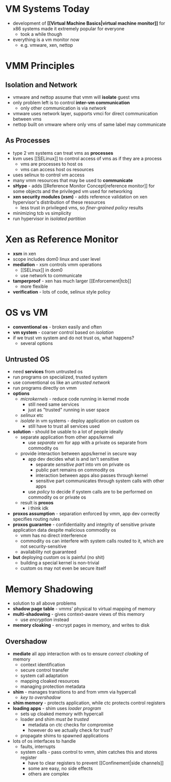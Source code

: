 # VM Systems Today
- development of **[[Virtual Machine Basics|virtual machine monitor]]** for x86 systems made it extremely popular for everyone
	- took a while though
- everything is a vm monitor now
	- e.g. vmware, xen, nettop

# VMM Principles
## Isolation and Network
- vmware and nettop assume that vmm will **isolate** guest vms
- only problem left is to control **inter-vm communication**
	- only other communication is via *network*
- vmware uses network layer, supports vmci for direct communication between vms
- nettop built on vmware where only vms of same label may communicate

## As Processes
- type 2 vm systems can treat vms as **processes**
- kvm uses [[SELinux]] to control access of vms as if they are a process
	- vms are processes to host os
	- vms can access host os resources
- uses selinux to control vm access
- many vmm resources that may be used to **communicate**
- **sHype** - adds [[Reference Monitor Concept|reference monitor]] for some objects and the privileged vm used for networking
- **xen security modules (xsm)** - adds reference validation on xen hypervisor's distribution of these resources
	- less trust in privileged vms, so *finer-grained policy* results
- minimizing tcb vs simplicity
- run hypervisor in *isolated partition*

# Xen as Reference Monitor
- **xsm** in xen
- scope includes dom0 linux and user level
- **mediation** - xsm controls vmm operations
	- [[SELinux]] in dom0
	- use network to communicate
- **tamperproof** - xen has much larger [[Enforcement|tcb]]
	- more flexible
- **verification** - lots of code, selinux style policy

# OS vs VM
- **conventional os** - broken easily and often
- **vm system** - coarser control based on *isolation*
- if we trust vm system and do not trust os, what happens?
	- several options
## Untrusted OS
- need **services** from untrusted os
- run programs on specialized, trusted system
- use conventional os like an *untrusted network*
- run programs directly on vmm
- **options**
	- *microkernels* - reduce code running in kernel mode
		- still need same services
		- just as "trusted" running in user space
	- *selinux* etc
	- *isolate* in vm systems - deploy application on custom os
		- still have to trust all services used
- **solution** - should be usable to a lot of people ideally
	- separate application from other apps/kernel
		- use *separate vm* for app with a private os separate from commodity os
	- provide interaction between apps/kernel in secure way
		- app dev decides what is and isn't sensitive
			- separate *sensitive part* into vm on private os
			- public part remains on commodity os
			- interaction between apps also passes through kernel
			- sensitive part communicates through system calls with other apps
		- use *policy* to decide if system calls are to be performed on commodity os or private os
	- result is **proxos**
		- i think idk
- **proxos assumption** - separation enforced by vmm, app dev correctly specifies routing rules
- **proxos guarantee** - confidentiality and integrity of sensitive private application data despite malicious commodity os
	- vmm has no direct interference
	- commodity os can interfere with system calls routed to it, which are not security-sensitive
	- availability not guaranteed
- **but** deploying custom os is painful (no shit)
	- building a special kernel is non-trivial
	- custom os may not even be secure itself

# Memory Shadowing
- solution to all above problems
- **shadow page table** - vmms' physical to virtual mapping of memory
- **multi-shadowing** - gives context-aware views of this memory
	- use *encryption* instead
- **memory cloaking** - encrypt pages in memory, and writes to disk

## Overshadow
- **mediate** all app interaction with os to ensure *correct cloaking* of memory
	- context identification
	- secure control transfer
	- system call adaptation
	- mapping cloaked resources
	- managing protection metadata
- **shim** - manages transitions to and from vmm via hypercall
	- *key to overshadow*
- **shim memory** - protects application, while ctc protects control registers
- **loading apps** - shim uses *loader program*
	- sets up cloaked memory with hypercall
	- loader and shim *must be trusted*
		- metadata on ctc checks for compromise
		- however do we actually check for trust?
	- propagate shims to spawned applications
- lots of os interfaces to handle
	- faults, interrupts
	- system calls - pass control to vmm, shim catches this and stores register
		- have to clear registers to prevent [[Confinement|side channels]]
		- some are easy, no side effects
		- others are complex
